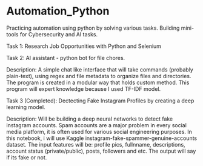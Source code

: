 # Automation_Python
Practicing automation using python by solving various tasks. Building mini-tools for Cybersecurity and AI tasks.


Task 1: Research Job Opportunities with Python and Selenium

Task 2: AI assistant - python bot for file chores. 

Description: A simple chat like interface that will take commands (probably plain-text), using regex and file metadata to organize files and directories. The program is created in a modular way that holds custom method. This program will expert knowledge because I used TF-IDF model.


Task 3 (Completed): Dectecting Fake Instagram Profiles by creating a deep learning model. 

Description: Will be building a deep neural networks to detect fake instagram accounts. Spam accounts are a major problem in every social media platform, it is often used for various social engineering purposes. In this notebook, i will use Kaggle instagram-fake-spammer-genuine-accounts dataset. The input features will be: profile pics, fullnname, descriptions, account status (private/public), posts, followers and etc. The output will say if its fake or not.

